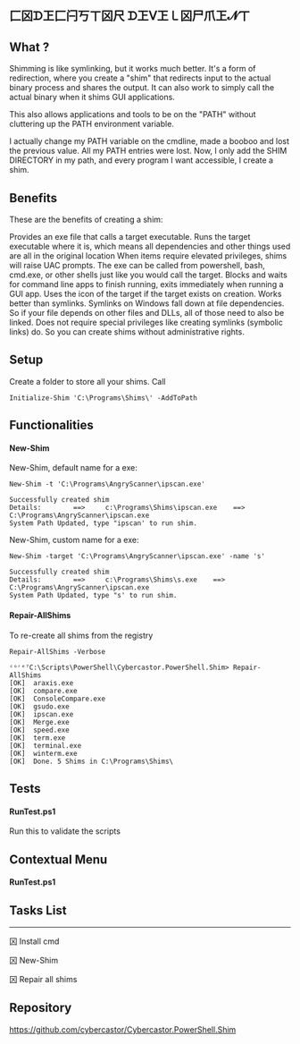## ⼕龱ᗪ㠪⼕闩丂ㄒ龱尺 ᗪ㠪ᐯ㠪㇄龱尸爪㠪𝓝ㄒ

## What ?

Shimming is like symlinking, but it works much better. It's a form of redirection, where you create a "shim" that redirects input to the actual binary process and shares the output. It can also work to simply call the actual binary when it shims GUI applications.

This also allows applications and tools to be on the "PATH" without cluttering up the PATH environment variable.

I actually change my PATH variable on the cmdline, made a booboo and lost the previous value. All my PATH entries were lost.
Now, I only add the SHIM DIRECTORY in my path, and every program I want accessible, I create a shim.

## Benefits

These are the benefits of creating a shim:

Provides an exe file that calls a target executable.
Runs the target executable where it is, which means all dependencies and other things used are all in the original location
When items require elevated privileges, shims will raise UAC prompts.
The exe can be called from powershell, bash, cmd.exe, or other shells just like you would call the target.
Blocks and waits for command line apps to finish running, exits immediately when running a GUI app.
Uses the icon of the target if the target exists on creation.
Works better than symlinks. Symlinks on Windows fall down at file dependencies. So if your file depends on other files and DLLs, all of those need to also be linked.
Does not require special privileges like creating symlinks (symbolic links) do. So you can create shims without administrative rights.


## Setup 

Create a folder to store all your shims. Call 

```
Initialize-Shim 'C:\Programs\Shims\' -AddToPath
```

## Functionalities

#### New-Shim

New-Shim, default name for a exe:

```
New-Shim -t 'C:\Programs\AngryScanner\ipscan.exe'

Successfully created shim
Details:        ==>     c:\Programs\Shims\ipscan.exe    ==>     C:\Programs\AngryScanner\ipscan.exe
System Path Updated, type "ipscan' to run shim.
```


New-Shim, custom name for a exe:

```
New-Shim -target 'C:\Programs\AngryScanner\ipscan.exe' -name 's'

Successfully created shim
Details:        ==>     c:\Programs\Shims\s.exe    ==>     C:\Programs\AngryScanner\ipscan.exe
System Path Updated, type "s' to run shim.
```

#### Repair-AllShims

To re-create all shims from the registry

```
Repair-AllShims -Verbose

ᶜᵒʳᵉ⁷C:\Scripts\PowerShell\Cybercastor.PowerShell.Shim> Repair-AllShims
[OK]  araxis.exe
[OK]  compare.exe
[OK]  ConsoleCompare.exe
[OK]  gsudo.exe
[OK]  ipscan.exe
[OK]  Merge.exe
[OK]  speed.exe
[OK]  term.exe
[OK]  terminal.exe
[OK]  winterm.exe
[OK]  Done. 5 Shims in C:\Programs\Shims\
```

## Tests

#### RunTest.ps1

Run this to validate the scripts

## Contextual Menu

#### RunTest.ps1


## Tasks List
-------------
龱 Install cmd

龱 New-Shim

龱 Repair all shims


Repository
----------

https://github.com/cybercastor/Cybercastor.PowerShell.Shim

